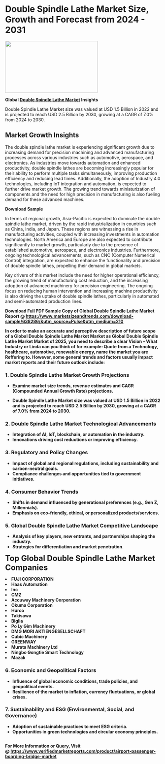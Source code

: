 <H1>Double Spindle Lathe Market Size, Growth and Forecast from 2024 - 2031</H1><img class="aligncenter size-medium wp-image-584254" src="https://thirdeyenews.in/wp-content/uploads/2024/09/Global-Market-Research-300x168.jpeg" alt="" width="300" height="168" /><p><strong>Global&nbsp;<a href="https://www.marketsizeandtrends.com/download-sample/638286/&amp;utm_source=Pulse&amp;utm_medium=210">Double Spindle Lathe Market</a> Insights</strong></p><p>Double Spindle Lathe Market size was valued at USD 1.5 Billion in 2022 and is projected to reach USD 2.5 Billion by 2030, growing at a CAGR of 7.0% from 2024 to 2030.</p><p><h2>Market Growth Insights</h2> <p>The double spindle lathe market is experiencing significant growth due to increasing demand for precision machining and advanced manufacturing processes across various industries such as automotive, aerospace, and electronics. As industries move towards automation and enhanced productivity, double spindle lathes are becoming increasingly popular for their ability to perform multiple tasks simultaneously, improving production efficiency and reducing lead times. Additionally, the adoption of Industry 4.0 technologies, including IoT integration and automation, is expected to further drive market growth. The growing trend towards miniaturization of components and the need for high precision in manufacturing is also fueling demand for these advanced machines.</p> <p><strong>Download Sample</strong></p> <p>In terms of regional growth, Asia-Pacific is expected to dominate the double spindle lathe market, driven by the rapid industrialization in countries such as China, India, and Japan. These regions are witnessing a rise in manufacturing activities, coupled with increasing investments in automation technologies. North America and Europe are also expected to contribute significantly to market growth, particularly due to the presence of established automotive, aerospace, and electronics industries. Furthermore, ongoing technological advancements, such as CNC (Computer Numerical Control) integration, are expected to enhance the functionality and precision of double spindle lathes, propelling their demand in global markets.</p> <p>Key drivers of this market include the need for higher operational efficiency, the growing trend of manufacturing cost reduction, and the increasing adoption of advanced machinery for precision engineering. The ongoing focus on reducing human intervention and increasing machine productivity is also driving the uptake of double spindle lathes, particularly in automated and semi-automated production lines.</p> <p><strong></p><p><span class=""><strong>Download Full PDF Sample Copy of Global Double Spindle Lathe Market Report</strong> @ <a href="https://www.marketsizeandtrends.com/download-sample/638286/&amp;utm_source=Pulse&amp;utm_medium=210" target="_blank">https://www.marketsizeandtrends.com/download-sample/638286/&amp;utm_source=Pulse&amp;utm_medium=210</a></span></p><p>In order to make an accurate and perceptive description of future scope of a Global&nbsp;Double Spindle Lathe Market Market as Global&nbsp;Double Spindle Lathe Market Market of 2025, you need to describe a clear Vision &ndash; What Industry or Linda can you think of for example: Quote from a Technology, healthcare, automotive, renewable energy, name the market you are Reffering to. However, some general trends and factors usually impact market reports and their future outlook include:</p><h3>1.&nbsp;<strong>Double Spindle Lathe Market Growth Projections</strong></h3><ul><li>Examine market size trends, revenue estimates and CAGR (Compounded Annual Growth Rate) projections.</li><li><p>Double Spindle Lathe Market size was valued at USD 1.5 Billion in 2022 and is projected to reach USD 2.5 Billion by 2030, growing at a CAGR of 7.0% from 2024 to 2030.</p></li></ul><h3>2.&nbsp;<strong>Double Spindle Lathe Market Technological Advancements</strong></h3><ul><li>Integration of AI, IoT, blockchain, or automation in the industry.</li><li>Innovations driving cost reductions or improving efficiency.</li></ul><h3>3.&nbsp;<strong>Regulatory and Policy Changes</strong></h3><ul><li>Impact of global and regional regulations, including sustainability and carbon-neutral goals.</li><li>Compliance challenges and opportunities tied to government initiatives.</li></ul><h3>4.&nbsp;<strong>Consumer Behavior Trends</strong></h3><ul><li>Shifts in demand influenced by generational preferences (e.g., Gen Z, Millennials).</li><li>Emphasis on eco-friendly, ethical, or personalized products/services.</li></ul><h3>5.&nbsp;<strong>Global Double Spindle Lathe Market Competitive Landscape</strong></h3><ul><li>Analysis of key players, new entrants, and partnerships shaping the industry.</li><li>Strategies for differentiation and market penetration.</li></ul><p data-pm-slice="1 1 []"><span style="color: inherit; font-family: inherit; font-size: 25px;">Top Global Double Spindle Lathe Market Companies</span></p><div class="" data-test-id=""><p><li>FUJI CORPORATION</li><li> Haas Automation</li><li> Inc</li><li> CMZ</li><li> Accuway Machinery Corporation</li><li> Okuma Corporation</li><li> Hurco</li><li> Takisawa</li><li> Biglia</li><li> Po Ly Gim Machinery</li><li> DMG MORI AKTIENGESELLSCHAFT</li><li> Cubic Machinery</li><li> GREENWAY</li><li> Murata Machinery Ltd</li><li> Ningbo Gongtie Smart Technology</li><li> Mazak</li></p></div><h3>6.&nbsp;<strong>Economic and Geopolitical Factors</strong></h3><ul><li>Influence of global economic conditions, trade policies, and geopolitical events.</li><li>Resilience of the market to inflation, currency fluctuations, or global crises.</li></ul><h3>7.&nbsp;<strong>Sustainability and ESG (Environmental, Social, and Governance)</strong></h3><ul><li>Adoption of sustainable practices to meet ESG criteria.</li><li>Opportunities in green technologies and circular economy principles.</li></ul><h2><strong style="font-size: 14px;">For More Information or Query, Visit @&nbsp;</strong><a style="background-color: #ffffff; font-size: 14px;" href="https://www.marketsizeandtrends.com/report/double-spindle-lathe-market/" target="_blank">https://www.verifiedmarketreports.com/product/airport-passenger-boarding-bridge-market</a></h2>
